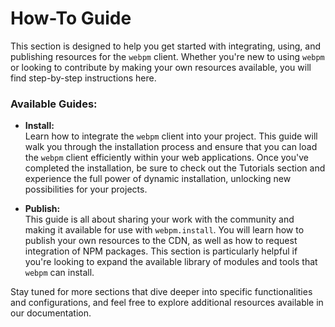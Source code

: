 
# How-To Guide

This section is designed to help you get started with integrating, using, and publishing resources for the `webpm` 
client. Whether you're new to using `webpm` or looking to contribute by making your own resources available, 
you will find step-by-step instructions here.


### Available Guides:

- **<cross-link target="how-to/install">Install</cross-link>:**  
  Learn how to integrate the `webpm` client into your project. This guide will walk you through the installation
  process and ensure that you can load the `webpm` client efficiently within your web applications.
  Once you've completed the installation, be sure to check out the <cross-link target="tutorials">Tutorials</cross-link> 
  section and experience the full power of dynamic installation, unlocking new possibilities for your projects.

- **<cross-link target="how-to/publish">Publish</cross-link>:**  
  This guide is all about sharing your work with the community and making it available for use with `webpm.install`. 
  You will learn how to publish your own resources to the CDN, as well as how to request integration of NPM packages. 
  This section is particularly helpful if you're looking to expand the available library of modules and tools that 
  `webpm` can install.


Stay tuned for more sections that dive deeper into specific functionalities and configurations, 
and feel free to explore additional resources available in our documentation.
